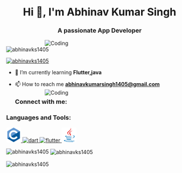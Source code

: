 <h1 align="center">Hi 👋, I'm Abhinav Kumar Singh</h1>
<h3 align="center">A passionate App Developer</h3>
<img align="right" alt="Coding" width="400" src="https://www.deviantart.com/kiosweet/art/GIF-Vapo-Coding-924499278">

<p align="left"> <img src="https://komarev.com/ghpvc/?username=abhinavks1405&label=Profile%20views&color=0e75b6&style=flat" alt="abhinavks1405" /> </p>

<p align="left"> <a href="https://github.com/ryo-ma/github-profile-trophy"><img src="https://github-profile-trophy.vercel.app/?username=abhinavks1405" alt="abhinavks1405" /></a> </p>

- 🌱 I’m currently learning **Flutter,java**

- 📫 How to reach me **abhinavkumarsingh1405@gmail.com**
<img align="right" alt="Coding" width="400" src="https://www.deviantart.com/kiosweet/art/GIF-Vapo-Coding-924499278"><h3 align="left">Connect with me:</h3>
<p align="left">
</p>

<h3 align="left">Languages and Tools:</h3>
<p align="left"> <a href="https://www.cprogramming.com/" target="_blank" rel="noreferrer"> <img src="https://raw.githubusercontent.com/devicons/devicon/master/icons/c/c-original.svg" alt="c" width="40" height="40"/> </a> <a href="https://dart.dev" target="_blank" rel="noreferrer"> <img src="https://www.vectorlogo.zone/logos/dartlang/dartlang-icon.svg" alt="dart" width="40" height="40"/> </a> <a href="https://flutter.dev" target="_blank" rel="noreferrer"> <img src="https://www.vectorlogo.zone/logos/flutterio/flutterio-icon.svg" alt="flutter" width="40" height="40"/> </a> <a href="https://www.java.com" target="_blank" rel="noreferrer"> <img src="https://raw.githubusercontent.com/devicons/devicon/master/icons/java/java-original.svg" alt="java" width="40" height="40"/> </a> </p>

<p><img align="left" src="https://github-readme-stats.vercel.app/api/top-langs?username=abhinavks1405&show_icons=true&locale=en&layout=compact" alt="abhinavks1405" /></p>

<p>&nbsp;<img align="center" src="https://github-readme-stats.vercel.app/api?username=abhinavks1405&show_icons=true&locale=en" alt="abhinavks1405" /></p>

<p><img align="center" src="https://github-readme-streak-stats.herokuapp.com/?user=abhinavks1405&" alt="abhinavks1405" /></p>
